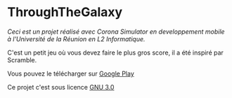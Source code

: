 # ThroughTheGalaxy
*Ceci est un projet réalisé avec Corona Simulator en developpement mobile à l'Université de la Réunion en L2 Informatique.*

C'est un petit jeu où vous devez faire le plus gros score, il a été inspiré par Scramble.

Vous pouvez le télécharger sur [Google Play](https://play.google.com/store/apps/details?id=com.jiceedev.Through_the_galaxy)

Ce projet c'est sous licence [GNU 3.0](https://github.com/Roncarlos/ThroughTheGalaxy/blob/master/LICENSE)



